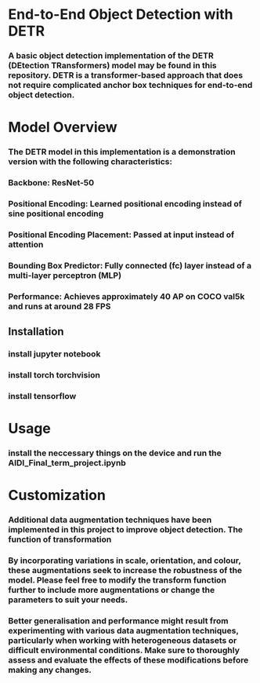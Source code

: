 
# End-to-End Object Detection with DETR

### A basic object detection implementation of the DETR (DEtection TRansformers) model may be found in this repository. DETR is a transformer-based approach that does not require complicated anchor box techniques for end-to-end object detection.

# Model Overview
### The DETR model in this implementation is a demonstration version with the following characteristics:

### Backbone: ResNet-50
### Positional Encoding: Learned positional encoding instead of sine positional encoding
### Positional Encoding Placement: Passed at input instead of attention
### Bounding Box Predictor: Fully connected (fc) layer instead of a multi-layer perceptron (MLP)
### Performance: Achieves approximately 40 AP on COCO val5k and runs at around 28 FPS 

## Installation

### install jupyter notebook
### install torch torchvision 
### install tensorflow

# Usage

### install the neccessary things on the device and run the AIDI_Final_term_project.ipynb 

# Customization 

### Additional data augmentation techniques have been implemented in this project to improve object detection. The function of transformation

### By incorporating variations in scale, orientation, and colour, these augmentations seek to increase the robustness of the model. Please feel free to modify the transform function further to include more augmentations or change the parameters to suit your needs.

### Better generalisation and performance might result from experimenting with various data augmentation techniques, particularly when working with heterogeneous datasets or difficult environmental conditions. Make sure to thoroughly assess and evaluate the effects of these modifications before making any changes.


```python

```
